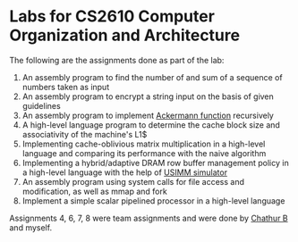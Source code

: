 # Labs for CS2610 Computer Organization and Architecture

The following are the assignments done as part of the lab:
1. An assembly program to find the number of and sum of a sequence of numbers taken as input
2. An assembly program to encrypt a string input on the basis of given guidelines
3. An assembly program to implement <a href="https://en.wikipedia.org/wiki/Ackermann_function">Ackermann function</a> recursively
4. A high-level language program to determine the cache block size and associativity of the machine's L1$
5. Implementing cache-oblivious matrix multiplication in a high-level language and comparing its performance with the naive algorithm
6. Implementing a hybrid/adaptive DRAM row buffer management policy in a high-level language with the help of <a href="https://www.cs.utah.edu/~rajeev/jwac12/">USIMM simulator</a>
7. An assembly program using system calls for file access and modification, as well as mmap and fork
8. Implement a simple scalar pipelined processor in a high-level language

Assignments 4, 6, 7, 8 were team assignments and were done by <a href="https://github.com/chathur018">Chathur B</a> and myself.
